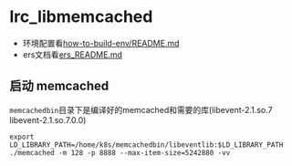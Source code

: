 # lrc_libmemcached

- 环境配置看[how-to-build-env/README.md](how-to-build-env/README.md)
- ers文档看[ers_README.md](ers_README.md)

## 启动 memcached

`memcachedbin`目录下是编译好的memcached和需要的库(libevent-2.1.so.7  libevent-2.1.so.7.0.0)

```shell
export LD_LIBRARY_PATH=/home/k8s/memcachedbin/libeventlib:$LD_LIBRARY_PATH
./memcached -m 128 -p 8888 --max-item-size=5242880 -vv
```